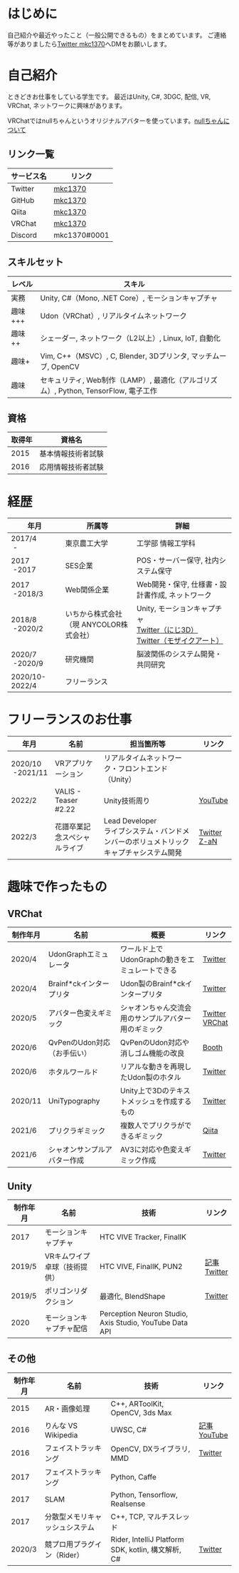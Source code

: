 # はじめに
自己紹介や最近やったこと（一般公開できるもの）をまとめています。
ご連絡等がありましたら[Twitter mkc1370](https://twitter.com/mkc1370)へDMをお願いします。

# 自己紹介
ときどきお仕事をしている学生です。
最近はUnity, C#, 3DGC, 配信, VR, VRChat, ネットワークに興味があります。

VRChatではnullちゃんというオリジナルアバターを使っています。[nullちゃんについて](https://mkc1370.notion.site/mkc1370/null-9d4a3a0aa39c4f72bf6a7d07aace45e0)

## リンク一覧

|サービス名|リンク|
|-|-|
|Twitter|[mkc1370](https://twitter.com/mkc1370)|
|GitHub|[mkc1370](https://github.com/mkc1370)|
|Qiita|[mkc1370](https://qiita.com/mkc1370)|
|VRChat|[mkc1370](https://vrchat.com/home/user/usr_dd665aa2-3cf8-4ae4-9d71-5a95d2f49b7e)|
|Discord|mkc1370#0001|

## スキルセット

|レベル|スキル|
|-|-|
|実務|Unity, C#（Mono, .NET Core）, モーションキャプチャ|
|趣味+++|Udon（VRChat）, リアルタイムネットワーク|
|趣味++|シェーダー, ネットワーク（L2以上）, Linux, IoT, 自動化|
|趣味+|Vim, C++（MSVC）, C, Blender, 3Dプリンタ, マッチムーブ, OpenCV|
|趣味|セキュリティ, Web制作（LAMP）, 最適化（アルゴリズム）, Python, TensorFlow, 電子工作|

## 資格

|取得年|資格名|
|-|-|
|2015|基本情報技術者試験|
|2016|応用情報技術者試験|

# 経歴

|年月|所属等|詳細|
|-|-|-|
|2017/4<br>&nbsp;-|東京農工大学|工学部 情報工学科|
|2017<br>&nbsp;-2017|SES企業|POS・サーバー保守, 社内システム保守|
|2017<br>&nbsp;-2018/3|Web関係企業|Web開発・保守, 仕様書・設計書作成, ネットワーク|
|2018/8<br>&nbsp;-2020/2|いちから株式会社<br>（現 ANYCOLOR株式会社）|Unity, モーションキャプチャ<br>[Twitter（にじ3D）](https://prtimes.jp/main/html/rd/p/000000035.000030865.html)<br>[Twitter（モザイクアート）](https://twitter.com/mkc1370/status/1110890898953404416)|
|2020/7<br>&nbsp;-2020/9|研究機関|脳波関係のシステム開発・共同研究|
|2020/10-2022/4|フリーランス||

# フリーランスのお仕事

|年月|名前|担当箇所等|リンク|
|-|-|-|-|
|2020/10<br>&nbsp;-2021/11|VRアプリケーション|リアルタイムネットワーク・フロントエンド（Unity）|
|2022/2|VALIS - Teaser #2.22|Unity技術周り|[YouTube](https://www.youtube.com/watch?v=W423v9anl78)|
|2022/3|花譜卒業記念スペシャルライブ|Lead Developer<br>ライブシステム・バンドメンバーのボリュメトリックキャプチャシステム開発|[Twitter](https://twitter.com/mkc1370/status/1507705953692491776)<br>[Z-aN](https://www.zan-live.com/live/detail/10164)|

# 趣味で作ったもの

## VRChat

|制作年月|名前|概要|リンク|
|-|-|-|-|
|2020/4|UdonGraphエミュレータ|ワールド上でUdonGraphの動きをエミュレートできる|[Twitter](https://twitter.com/mkc1370/status/1247909324875128833)|
|2020/4|Brainf\*ckインタープリタ|Udon製のBrainf\*ckインタープリタ|[Twitter](https://twitter.com/mkc1370/status/1245646262155661312)|
|2020/5|アバター色変えギミック|シャオンちゃん交流会用のサンプルアバター用のギミック|[Twitter](https://twitter.com/mkc1370/status/1262393668008325121)<br>[VRChat](https://vrchat.com/home/world/wrld_fb8d2807-1174-4894-8873-785b4daa1908)|
|2020/6|QvPenのUdon対応（お手伝い）|QvPenのUdon対応や消しゴム機能の改良|[Booth](https://booth.pm/ja/items/1555789)|
|2020/6|ホタルワールド|リアルな動きを再現したUdon製のホタル|[Twitter](https://twitter.com/mkc1370/status/1270400985991540736)|
|2020/11|UniTypography|Unity上で3Dのテキストメッシュを作成するもの|[Twitter](https://twitter.com/mkc1370/status/1327610549429944321)|
|2021/6|プリクラギミック|複数人でプリクラができるギミック|[Qiita](https://qiita.com/mkc1370/items/1f311a8944f9ff627202)|
|2021/6|シャオンサンプルアバター作成|AV3に対応や色変えギミック作成|[Twitter](https://twitter.com/mkc1370/status/1403377291619536896)|

## Unity

|制作年月|名前|技術|リンク|
|-|-|-|-|
|2017|モーションキャプチャ|HTC VIVE Tracker, FinalIK||
|2019/5|VRキムワイプ卓球（技術提供）|HTC VIVE, FinalIK, PUN2|[記事](https://pro.crecia.co.jp/blog/a81)<br>[Twitter](https://twitter.com/mkc1370/status/1112343960008024070)|
|2019/5|ポリゴンリダクション|最適化, BlendShape|[Twitter](https://twitter.com/mkc1370/status/1126118019225100288)|
|2020|モーションキャプチャ配信|Perception Neuron Studio, Axis Studio, YouTube Data API||

## その他

|制作年月|名前|技術|リンク|
|-|-|-|-|
|2015|AR・画像処理|C++, ARToolKit, OpenCV, 3ds Max||
|2016|りんな VS Wikipedia|UWSC, C#|[記事](https://www.itmedia.co.jp/news/articles/1604/07/news114.html)<br>[YouTube](https://youtu.be/M5hjoXmNZwk)|
|2016|フェイストラッキング|OpenCV, DXライブラリ, MMD|[Twitter](https://twitter.com/mkc1370/status/1146436834139856896)|
|2017|フェイストラッキング|Python, Caffe||
|2017|SLAM|Python, Tensorflow, Realsense||
|2017|分散型メモリキャッシュシステム|C++, TCP, マルチスレッド||
|2020/3|競プロ用プラグイン（Rider）|Rider, IntelliJ Platform SDK, kotlin, 構文解析, C#|[Twitter](https://twitter.com/mkc1370/status/1244235091607318529)|
